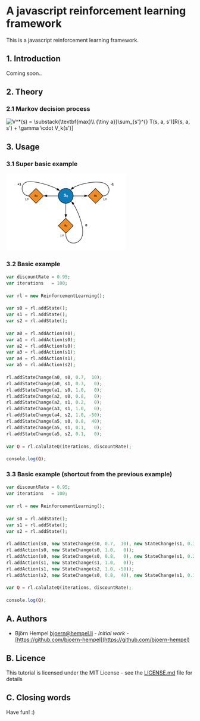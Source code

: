 # A javascript reinforcement learning framework

This is a javascript reinforcement learning framework.

## 1. Introduction

Coming soon..

## 2. Theory

### 2.1 Markov decision process

<img src="https://latex.ixno.de/?r=300&f=V%5E%2A%28s%29%20%3D%20%5Csubstack%7B%5Ctextbf%7Bmax%7D%5C%5C%20%7B%5Ctiny%20a%7D%7D%5Csum_%7Bs%27%7D%5E%7B%7D%20T%28s%2C%20a%2C%20s%27%29%5BR%28s%2C%20a%2C%20s%27%29%20%2B%20%5Cgamma%20%5Ccdot%20V_k%28s%27%29%5D" width="453" alt="V^*(s) = \substack{\textbf{max}\\ {\tiny a}}\sum_{s'}^{} T(s, a, s')[R(s, a, s') + \gamma \cdot V_k(s')]">

## 3. Usage

### 3.1 Super basic example

<img src="/images/SuperBasic.png" width="320" alt="super basic example">

### 3.2 Basic example

```php
var discountRate = 0.95;
var iterations   = 100;

var rl = new ReinforcementLearning();

var s0 = rl.addState();
var s1 = rl.addState();
var s2 = rl.addState();

var a0 = rl.addAction(s0);
var a1 = rl.addAction(s0);
var a2 = rl.addAction(s0);
var a3 = rl.addAction(s1);
var a4 = rl.addAction(s1);
var a5 = rl.addAction(s2);

rl.addStateChange(a0, s0, 0.7,  10);
rl.addStateChange(a0, s1, 0.3,   0);
rl.addStateChange(a1, s0, 1.0,   0);
rl.addStateChange(a2, s0, 0.8,   0);
rl.addStateChange(a2, s1, 0.2,   0);
rl.addStateChange(a3, s1, 1.0,   0);
rl.addStateChange(a4, s2, 1.0, -50);
rl.addStateChange(a5, s0, 0.8,  40);
rl.addStateChange(a5, s1, 0.1,   0);
rl.addStateChange(a5, s2, 0.1,   0);

var Q = rl.calulateQ(iterations, discountRate);

console.log(Q);
```

### 3.3 Basic example (shortcut from the previous example)

```php
var discountRate = 0.95;
var iterations   = 100;

var rl = new ReinforcementLearning();

var s0 = rl.addState();
var s1 = rl.addState();
var s2 = rl.addState();

rl.addAction(s0, new StateChange(s0, 0.7,  10), new StateChange(s1, 0.3, 0));
rl.addAction(s0, new StateChange(s0, 1.0,   0));
rl.addAction(s0, new StateChange(s0, 0.8,   0), new StateChange(s1, 0.2, 0));
rl.addAction(s1, new StateChange(s1, 1.0,   0));
rl.addAction(s1, new StateChange(s2, 1.0, -50));
rl.addAction(s2, new StateChange(s0, 0.8,  40), new StateChange(s1, 0.1, 0), new StateChange(s2, 0.1, 0));

var Q = rl.calulateQ(iterations, discountRate);

console.log(Q);
```

## A. Authors

* Björn Hempel <bjoern@hempel.li> - _Initial work_ - [https://github.com/bjoern-hempel](https://github.com/bjoern-hempel)

## B. Licence

This tutorial is licensed under the MIT License - see the [LICENSE.md](/LICENSE.md) file for details

## C. Closing words

Have fun! :)

